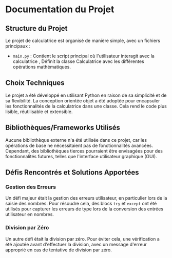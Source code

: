 # Documentation du Projet

## Structure du Projet

Le projet de calculatrice est organisé de manière simple, avec un fichiers principaux :

- `main.py` : Contient le script principal où l'utilisateur interagit avec la calculatrice , Définit la classe Calculatrice avec les différentes opérations mathématiques.

## Choix Techniques

Le projet a été développé en utilisant Python en raison de sa simplicité et de sa flexibilité. La conception orientée objet a été adoptée pour encapsuler les fonctionnalités de la calculatrice dans une classe. Cela rend le code plus lisible, réutilisable et extensible.

## Bibliothèques/Frameworks Utilisés

Aucune bibliothèque externe n'a été utilisée dans ce projet, car les opérations de base ne nécessitaient pas de fonctionnalités avancées. Cependant, des bibliothèques tierces pourraient être envisagées pour des fonctionnalités futures, telles que l'interface utilisateur graphique (GUI).

## Défis Rencontrés et Solutions Apportées

### Gestion des Erreurs

Un défi majeur était la gestion des erreurs utilisateur, en particulier lors de la saisie des nombres. Pour résoudre cela, des blocs `try` et `except` ont été utilisés pour capturer les erreurs de type lors de la conversion des entrées utilisateur en nombres.

### Division par Zéro

Un autre défi était la division par zéro. Pour éviter cela, une vérification a été ajoutée avant d'effectuer la division, avec un message d'erreur approprié en cas de tentative de division par zéro.

